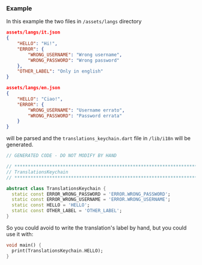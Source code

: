 ### Example

In this example the two files in `/assets/langs` directory

```JSON
assets/langs/it.json
{
    "HELLO": "Hi!",
    "ERROR": {
        "WRONG_USERNAME": "Wrong username",
        "WRONG_PASSWORD": "Wrong password"
    },
    "OTHER_LABEL": "Only in english"
}
```

```JSON
assets/langs/en.json
{
    "HELLO": "Ciao!",
    "ERROR": {
        "WRONG_USERNAME": "Username errato",
        "WRONG_PASSWORD": "Password errata"
    }
}
```

will be parsed and the `translations_keychain.dart` file in `/lib/i18n` will be generated.

```dart
// GENERATED CODE - DO NOT MODIFY BY HAND

// **************************************************************************
// TranslationsKeychain
// **************************************************************************

abstract class TranslationsKeychain {
  static const ERROR_WRONG_PASSWORD = 'ERROR.WRONG_PASSWORD';
  static const ERROR_WRONG_USERNAME = 'ERROR.WRONG_USERNAME';
  static const HELLO = 'HELLO';
  static const OTHER_LABEL = 'OTHER_LABEL';
}
```

So you could avoid to write the translation's label by hand, but you could use it with:

```dart
void main() {
  print(TranslationsKeychain.HELLO);
}
```
